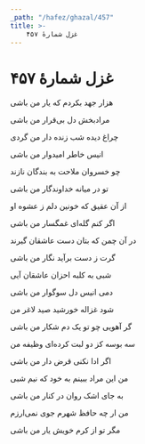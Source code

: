 ```yaml
---
_path: "/hafez/ghazal/457"
title: >-
    غزل شمارهٔ ۴۵۷
---
```

# غزل شمارهٔ ۴۵۷

<div class="b" id="bn1"><div class="m1"><p>هزار جهد بکردم که یار من باشی</p></div>
<div class="m2"><p>مرادبخش دل بی‌قرار من باشی</p></div></div>
<div class="b" id="bn2"><div class="m1"><p>چراغ دیده شب زنده دار من گردی</p></div>
<div class="m2"><p>انیس خاطر امیدوار من باشی</p></div></div>
<div class="b" id="bn3"><div class="m1"><p>چو خسروان ملاحت به بندگان نازند</p></div>
<div class="m2"><p>تو در میانه خداوندگار من باشی</p></div></div>
<div class="b" id="bn4"><div class="m1"><p>از آن عقیق که خونین دلم ز عشوه او</p></div>
<div class="m2"><p>اگر کنم گله‌ای غمگسار من باشی</p></div></div>
<div class="b" id="bn5"><div class="m1"><p>در آن چمن که بتان دست عاشقان گیرند</p></div>
<div class="m2"><p>گرت ز دست برآید نگار من باشی</p></div></div>
<div class="b" id="bn6"><div class="m1"><p>شبی به کلبه احزان عاشقان آیی</p></div>
<div class="m2"><p>دمی انیس دل سوگوار من باشی</p></div></div>
<div class="b" id="bn7"><div class="m1"><p>شود غزاله خورشید صید لاغر من</p></div>
<div class="m2"><p>گر آهویی چو تو یک دم شکار من باشی</p></div></div>
<div class="b" id="bn8"><div class="m1"><p>سه بوسه کز دو لبت کرده‌ای وظیفه من</p></div>
<div class="m2"><p>اگر ادا نکنی قرض دار من باشی</p></div></div>
<div class="b" id="bn9"><div class="m1"><p>من این مراد ببینم به خود که نیم شبی</p></div>
<div class="m2"><p>به جای اشک روان در کنار من باشی</p></div></div>
<div class="b" id="bn10"><div class="m1"><p>من ار چه حافظ شهرم جوی نمی‌ارزم</p></div>
<div class="m2"><p>مگر تو از کرم خویش یار من باشی</p></div></div>

